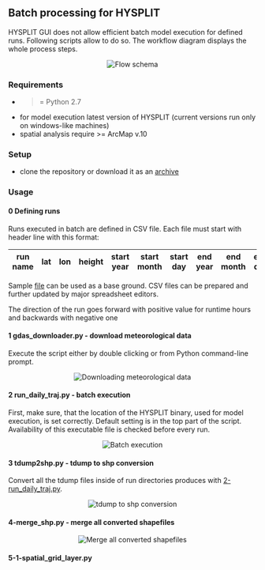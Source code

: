 ## Batch processing for HYSPLIT

HYSPLIT GUI does not allow efficient batch model execution for defined runs. Following scripts allow to do so. The workflow diagram displays the whole process steps.

<p align="center"> <img src="https://raw.githubusercontent.com/dudko/hfs/master/hysplit/img/flow.png"  alt="Flow schema"/> </p>

### Requirements

* >= Python 2.7
* for model execution latest version of HYSPLIT (current versions run only on windows-like machines)
* spatial analysis require >= ArcMap v.10

### Setup
* clone the repository or download it as an [archive](https://github.com/dudko/hfs/archive/master.zip)

### Usage

#### 0 Defining runs

Runs executed in batch are defined in CSV file. Each file must start with header line with this format:

| run name | lat | lon | height | start year | start month | start day | end year | end month | end day | run time | release hours |
|:-:|:-:|:-:|:-:|:-:|:-:|:-:|:-:|:-:|:-:|:-:|:-:|

Sample [file](https://github.com/dudko/hfs/blob/master/hysplit/sample_run.csv) can be used as a base ground. CSV files can be prepared and further updated by major spreadsheet editors.

The direction of the run goes forward with positive value for runtime hours and backwards with negative one

#### 1 gdas\_downloader.py - download meteorological data

Execute the script either by double clicking or from Python command-line prompt.

<p align="center"> <img src="https://raw.githubusercontent.com/dudko/hfs/master/hysplit/img/1-meteo_downloader.png"  alt="Downloading meteorological data"/> </p>

#### 2 run\_daily\_traj.py - batch execution

First, make sure, that the location of the HYSPLIT binary, used for model execution, is set correctly. Default setting is in the top part of the script. Availability of this executable file is checked before every run.

<p align="center"> <img src="https://raw.githubusercontent.com/dudko/hfs/master/hysplit/img/2-batch_hysplit_run.png"  alt="Batch execution"/> </p>

#### 3 tdump2shp.py - tdump to shp conversion

Convert all the tdump files inside of run directories produces with [2-run_daily_traj.py](https://github.com/dudko/hfs/blob/master/hysplit/2-run_daily_traj.py).

<p align="center"> <img src="https://raw.githubusercontent.com/dudko/hfs/master/hysplit/img/3-tdump2shp.png"  alt="tdump to shp conversion"/> </p>

#### 4-merge_shp.py - merge all converted shapefiles

<p align="center"> <img src="https://raw.githubusercontent.com/dudko/hfs/master/hysplit/img/4-merge_shp.png"  alt="Merge all converted shapefiles"/> </p>

#### 5-1-spatial_grid_layer.py